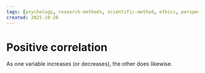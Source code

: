```yaml
---
tags: [psychology, research-methods, scientific-method, ethics, perspectives]
created: 2025-10-20
---
```

# Positive correlation

As one variable increases (or decreases), the other does likewise.
